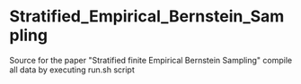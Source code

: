 # Stratified_Empirical_Bernstein_Sampling
Source for the paper "Stratified finite Empirical Bernstein Sampling"
compile all data by executing run.sh script
